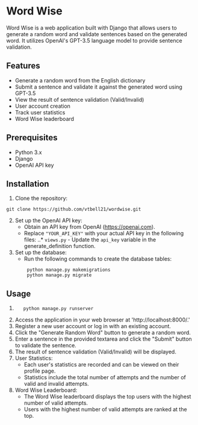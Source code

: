 # Word Wise

Word Wise is a web application built with Django that allows users to generate a random word and validate sentences based on the generated word. It utilizes OpenAI's GPT-3.5 language model to provide sentence validation.

## Features

- Generate a random word from the English dictionary
- Submit a sentence and validate it against the generated word using GPT-3.5
- View the result of sentence validation (Valid/Invalid)
- User account creation
- Track user statistics
- Word Wise leaderboard

## Prerequisites

- Python 3.x
- Django
- OpenAI API key

## Installation

1. Clone the repository:
```shell
git clone https://github.com/vtbell21/wordwise.git
```
2. Set up the OpenAI API key:
   * Obtain an API key from OpenAI (https://openai.com).
   * Replace `"YOUR_API_KEY"` with your actual API key in the following files:
       ..* `views.py` - Update the `api_key` variable in the generate_definition function.
3. Set up the database:
   * Run the following commands to create the database tables:
     ```shell
      python manage.py makemigrations
      python manage.py migrate
      ```
## Usage 

1. ```shell
      python manage.py runserver
      ```
2. Access the application in your web browser at 'http://localhost:8000/.'
3. Register a new user account or log in with an existing account.
4. Click the "Generate Random Word" button to generate a random word.
5. Enter a sentence in the provided textarea and click the "Submit" button to validate the sentence.
6. The result of sentence validation (Valid/Invalid) will be displayed.
7. User Statistics:
   * Each user's statistics are recorded and can be viewed on their profile page.
   * Statistics include the total number of attempts and the number of valid and invalid attempts.
8. Word Wise Leaderboard:
   * The Word Wise leaderboard displays the top users with the highest number of valid attempts.
   * Users with the highest number of valid attempts are ranked at the top.
